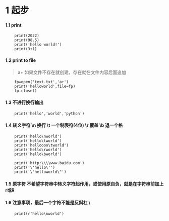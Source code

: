 # 1 起步
#### 1.1 print

        print(2022)
        print(98.5)
        print('hello world!')
        print(3+1)

#### 1.2 print to file
> a+ 如果文件不存在就创建，存在就在文件内容后面追加
    
        fp=open('text.txt','a+')
        print('helloworld',file=fp)
        fp.close()

#### 1.3 不进行换行输出
    
        print('hello','world','python')

#### 1.4 转义字符 \n 换行 \t 一个制表符(4位) \r 覆盖 \b 退一个格

        print('hello\nworld')
        print('hello\tworld')
        print('helloooo\tworld')
        print('hello\rworld')
        print('hello\bworld')

        print('http:\\\\www.baidu.com')
        print('\'hello\'')
        print('\"helloworld\"')

#### 1.5 原字符 不希望字符串中转义字符起作用，或使用原自负，就是在字符串前加上r或R
#### 1.6 注意事项，最后一个字符不能是反斜杠 \
        
        print(r'hello\nworld')